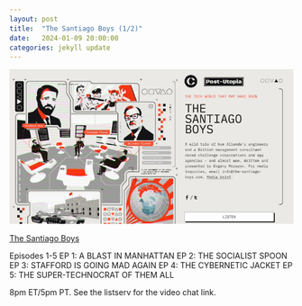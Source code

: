 ```yaml
---
layout: post
title:  "The Santiago Boys (1/2)"
date:   2024-01-09 20:00:00
categories: jekyll update
---
```


<img src="/assets/img/santiagoboys.jpg">

[The Santiago Boys](https://the-santiago-boys.com/episodes)

Episodes 1-5
EP 1: A BLAST IN MANHATTAN 
EP 2: THE SOCIALIST SPOON 
EP 3: STAFFORD IS GOING MAD AGAIN 
EP 4: THE CYBERNETIC JACKET 
EP 5: THE SUPER-TECHNOCRAT OF THEM ALL

8pm ET/5pm PT. See the listserv for the video chat link. 
